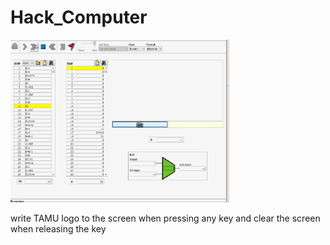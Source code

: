 # Hack_Computer
<img src="https://github.com/tqn14/Hack_Computer/blob/master/demo.gif" width ="350" height="260" />

write TAMU logo to the screen when pressing any key and clear the screen when releasing the key
